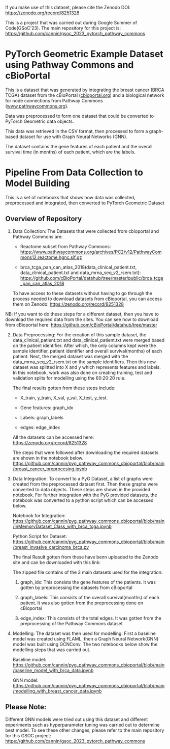 If you make use of this dataset, please cite the Zenodo DOI: https://zenodo.org/record/8251328

This is a project that was carried out during Google Summer of Code(GSoC'23). The main repository for this project is: https://github.com/cannin/gsoc_2023_pytorch_pathway_commons

# PyTorch Geometric Example Dataset using Pathway Commons and cBioPortal

This is a dataset that was generated by integrating the breast cancer (BRCA TCGA) dataset from the cBioPortal ([cbioportal.org](https://www.cbioportal.org/)) and a biological network 
for node connections from Pathway Commons (www.pathwaycommons.org).
      
Data was preprocessed to form one dataset that could be converted to PyTorch Geometric data objects.

This data was retrieved in the CSV format, then processed to form a graph-based dataset for use with Graph Neural Networks (GNN).

The dataset contains the gene features of each patient and the overall survival time (in months) of each patient, which are the labels.

#  Pipeline From Data Collection to Model Building

This is a set of notebooks that shows how data was collected, preprocessed and integrated, then converted to PyTorch Geometric Dataset

## Overview of Repository
1. Data Collection: The Datasets that were collected from cbioportal and Pathway Commons are:
   
   - Reactome subset from Pathway Commons: https://www.pathwaycommons.org/archives/PC2/v12/PathwayCommons12.reactome.hgnc.sif.gz
     
   - brca_tcga_pan_can_atlas_2018(data_clinical_patient.txt, data_clinical_patient.txt and data_mrna_seq_v2_rsem.txt): 
     https://github.com/cBioPortal/datahub/tree/master/public/brca_tcga_pan_can_atlas_2018
     
   To have access to these datasets without having to go through the process needed to download datasets from cBioportal, you can access 
   them on Zenodo: https://zenodo.org/record/8251328

NB: If you want to do these steps for a different dataset, then you have to download the required data from the sites. You can see how to download from cBioportal here: https://github.com/cBioPortal/datahub/tree/master

2. Data Preprocessing: For the creation of this sample dataset, the data_clinical_patient.txt and data_clinical_patient.txt were merged based on the patient identifier.
   After which, the only columns kept were the sample identifier, patient identifier and overall survival(months) of each patient.
   Next, the merged dataset was merged with the data_mrna_seq_v2_rsem.txt on the sample identifiers. 
   Then this new dataset was splitted into X and y which represents features and labels.
   In this notebook, work was also done on creating training, test and validation splits for modelling using the 60:20:20 rule.

   The final results gotten from these steps include:

   - X_train, y_train, X_val, y_val, X_test, y_test.
   
   - Gene features: graph_idx
     
   - Labels: graph_labels
     
   - edges: edge_index

   All the datasets can be accessed here: https://zenodo.org/record/8251328

   The steps that were followed after downloading the required datasets are shown in the notebook below.
   https://github.com/cannin/pyg_pathway_commons_cbioportal/blob/main/breast_cancer_preprocesing.ipynb

4. Data Integration: To convert to a PyG Dataset, a list of graphs were created from the preprocessed dataset first.
   Then these graphs were converted to data objects. These steps are shown in the provided notebook.
   For further integration with the PyG provided datasets, the notebook was converted to a python script which can be accessed below.

    Notebook for Integration: https://github.com/cannin/pyg_pathway_commons_cbioportal/blob/main/InMemoryDataset_Class_with_brca_tcga.ipynb
   
    Python Script for Dataset: https://github.com/cannin/pyg_pathway_commons_cbioportal/blob/main/breast_invasive_carcinoma_brca.py
   
    The final Result gotten from these have benn uploaded to the Zenodo site and can be downloaded with this link: 

    The zipped file contains of the 3 main datasets used for the integration:

    1. graph_idx: This consists the gene features of the patients. It was gotten by preprocessing the datasets from cBioportal
       
    2. graph_labels: This consists of the overall survival(months) of each patient. It was also gotten from the preprocessing done on cBioportal
       
    3. edge_index: This consists of the total edges. It was gotten from the preprocessing of the Pathway Commons dataset
  
6. Modelling: The dataset was then used for modelling. First a baseline model was created using FLAML, then a Graph Neural Network(GNN) model was built using GCNConv.
   The two notebooks below show the modelling steps that was carried out.

   Baseline model: https://github.com/cannin/pyg_pathway_commons_cbioportal/blob/main/baseline_model_with_brca_data.ipynb

   GNN model: https://github.com/cannin/pyg_pathway_commons_cbioportal/blob/main/modelling_with_breast_cancer_data.ipynb

## Please Note:
   Different GNN models were tried out using this dataset and different experiments such as hyperparameter tuning was carried out to determine best model. To see these other changes,
   please refer to the main repository for this GSOC project: https://github.com/cannin/gsoc_2023_pytorch_pathway_commons

